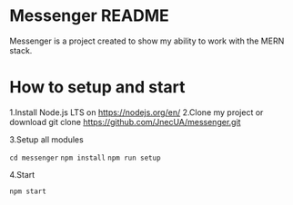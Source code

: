 Messenger README
===============

Messenger  is a project created to show my ability to work with the MERN stack.

How to setup and start
===============
1.Install Node.js LTS on https://nodejs.org/en/
2.Clone my project or download
git clone https://github.com/JnecUA/messenger.git

3.Setup all modules

`cd messenger`
`npm install`
`npm run setup`

4.Start

`npm start`